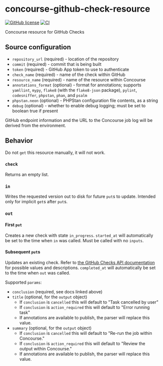 # concourse-github-check-resource
[![GitHub license](https://img.shields.io/github/license/RoboJackets/concourse-github-check-resource)](https://github.com/RoboJackets/concourse-github-check-resource/blob/main/LICENSE) [![CI](https://concourse.robojackets.org/api/v1/teams/information-technology/pipelines/github-check/jobs/build-main/badge)](https://concourse.robojackets.org/teams/information-technology/pipelines/github-check)

Concourse resource for GitHub Checks

## Source configuration

- `repository_url` (required) - location of the repository
- `commit` (required) - commit that is being built
- `token` (required) - GitHub App token to use to authenticate
- `check_name` (required) - name of the check within GitHub
- `resource_name` (required) - name of the resource within Concourse
- `annotations_format` (optional) - format for annotations; supports `yamllint`, `mypy`, `flake8` (with the `flake8-json` package), `pylint`, `codesniffer`, `phpstan`, `phan`, and `psalm`
- `phpstan.neon` (optional) - PHPStan configuration file contents, as a string
- `debug` (optional) - whether to enable debug logging; must be set to boolean true if present

GitHub endpoint information and the URL to the Concourse job log will be derived from the environment.

## Behavior
Do not `get` this resource manually, it will not work.

### `check`
Returns an empty list.

### `in`
Writes the requested version out to disk for future `put`s to update. Intended only for implicit `get`s after `put`s.

### `out`

#### First `put`
Creates a new check with state `in_progress`. `started_at` will automatically be set to the time when `in` was called. Must be called with no `inputs`.

#### Subsequent `put`s
Updates an existing check. Refer to [the GitHub Checks API documentation](https://docs.github.com/en/rest/reference/checks) for possible values and descriptions. `completed_at` will automatically be set to the time when `out` was called.

Supported `params`:
- `conclusion` (required, see docs linked above)
- `title` (optional, for the `output` object)
    - If `conclusion` is `cancelled` this will default to "Task cancelled by user"
    - If `conclusion` is `action_required` this will default to "Error running task"
    - If annotations are available to publish, the parser will replace this value.
- `summary` (optional, for the `output` object)
    - If `conclusion` is `cancelled` this will default to "Re-run the job within Concourse."
    - If `conclusion` is `action_required` this will default to "Review the output within Concourse."
    - If annotations are available to publish, the parser will replace this value.
